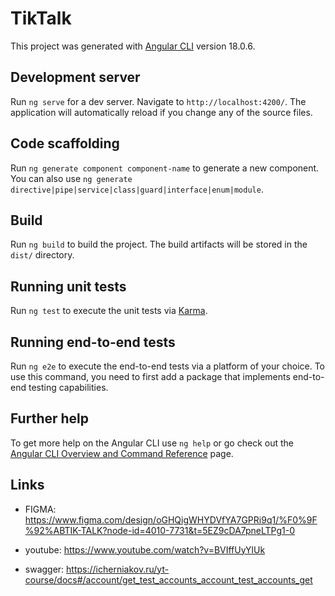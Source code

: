 # TikTalk

This project was generated with [Angular CLI](https://github.com/angular/angular-cli) version 18.0.6.

## Development server

Run `ng serve` for a dev server. Navigate to `http://localhost:4200/`. The application will automatically reload if you change any of the source files.

## Code scaffolding

Run `ng generate component component-name` to generate a new component. You can also use `ng generate directive|pipe|service|class|guard|interface|enum|module`.

## Build

Run `ng build` to build the project. The build artifacts will be stored in the `dist/` directory.

## Running unit tests

Run `ng test` to execute the unit tests via [Karma](https://karma-runner.github.io).

## Running end-to-end tests

Run `ng e2e` to execute the end-to-end tests via a platform of your choice. To use this command, you need to first add a package that implements end-to-end testing capabilities.

## Further help

To get more help on the Angular CLI use `ng help` or go check out the [Angular CLI Overview and Command Reference](https://angular.dev/tools/cli) page.

## Links
- FIGMA:
https://www.figma.com/design/oGHQigWHYDVfYA7GPRi9q1/%F0%9F%92%ABTIK-TALK?node-id=4010-7731&t=5EZ9cDA7pneLTPg1-0

- youtube:
https://www.youtube.com/watch?v=BVIffUyYlUk

- swagger:
https://icherniakov.ru/yt-course/docs#/account/get_test_accounts_account_test_accounts_get